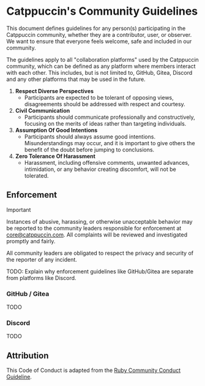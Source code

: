 # Catppuccin's Community Guidelines

This document defines guidelines for any person(s) participating in the
Catppuccin community, whether they are a contributor, user, or observer. We
want to ensure that everyone feels welcome, safe and included in our community.

The guidelines apply to all "collaboration platforms" used by the Catppuccin
community, which can be defined as any platform where members interact with
each other. This includes, but is not limited to, GitHub, Gitea, Discord and
any other platforms that may be used in the future.

1. **Respect Diverse Perspectives**
    - Participants are expected to be tolerant of opposing views, disagreements
  should be addressed with respect and courtesy.
2. **Civil Communication**
    - Participants should communicate professionally and constructively, focusing
  on the merits of ideas rather than targeting individuals.
3. **Assumption Of Good Intentions**
    - Participants should always assume good intentions. Misunderstandings may
  occur, and it is important to give others the benefit of the doubt before
  jumping to conclusions.
4. **Zero Tolerance Of Harassment**
    - Harassment, including offensive comments, unwanted advances, intimidation,
  or any behavior creating discomfort, will not be tolerated.

## Enforcement

> [!IMPORTANT]  
> Instances of abusive, harassing, or otherwise unacceptable
> behavior may be reported to the community leaders responsible for enforcement
> at [core@catppuccin.com](mailto:core@catppuccin.com). All complaints will be
> reviewed and investigated promptly and fairly.
>
> All community leaders are obligated to respect the privacy and security of
> the reporter of any incident.

TODO: Explain why enforcement guidelines like GitHub/Gitea are separate from
platforms like Discord.

### GitHub / Gitea

TODO

### Discord

TODO

## Attribution

This Code of Conduct is adapted from the [Ruby Community Conduct
Guideline](https://www.ruby-lang.org/en/conduct/).
